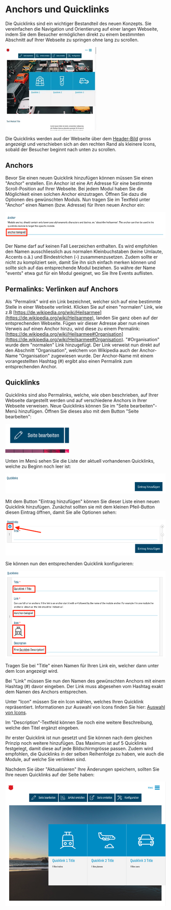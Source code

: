 ﻿# Anchors und Quicklinks

Die Quicklinks sind ein wichtiger Bestandteil des neuen Konzepts. Sie vereinfachen die Navigation und Orientierung auf einer langen Webseite, indem Sie dem Besucher ermöglichen direkt zu einem bestimmten Abschnitt auf Ihrer Webseite zu springen ohne lang zu scrollen.

![](img/quicklinks.gif)

Die Quicklinks werden aud der Webseite über dem [Header-Bild](00.03-config.md#header) gross angezeigt und verschieben sich an den rechten Rand als kleinere Icons, sobald der Besucher beginnt nach unten zu scrollen.

## Anchors

Bevor Sie einen neuen Quicklink hinzufügen können müssen Sie einen "Anchor" erstellen. Ein Anchor ist eine Art Adresse für eine bestimmte Scroll-Position auf Ihrer Webseite. Bei jedem Modul haben Sie die Möglichkeit einen solchen Anchor einzutragen. Öffnen Sie dazu die Optionen des gewünschten Moduls. Nun tragen Sie im Textfeld unter "Anchor" einen Namen (bzw. Adresse) für Ihren neuen Anchor ein:

![](img/anchor-field.png)

Der Name darf auf keinen Fall Leerzeichen enthalten. Es wird empfohlen den Namen ausschliesslich aus normalen Kleinbuchstaben (keine Umlaute, Accents o.ä.) und Bindestrichen (-) zusammenzusetzen. Zudem sollte er nicht zu kompliziert sein, damit Sie ihn sich einfach merken können und sollte sich auf das entsprechende Modul beziehen. So währe der Name "events" etwa gut für ein Modul geeignet, wo Sie Ihre Events auflisten.

## Permalinks: Verlinken auf Anchors

Als "Permalink" wird ein Link bezeichnet, welcher sich auf eine bestimmte Stelle in einer Webseite verlinkt. Klicken Sie auf einen "normalen" Link, wie z.B [https://de.wikipedia.org/wiki/Heilsarmee](https://de.wikipedia.org/wiki/Heilsarmee), landen Sie ganz oben auf der entsprechenden Webseite. Fügen wir dieser Adresse aber nun einen Verweis auf einen Anchor hinzu, wird diese zu einem Permalink: [https://de.wikipedia.org/wiki/Heilsarmee#Organisation](https://de.wikipedia.org/wiki/Heilsarmee#Organisation). "#Organisation" wurde dem "normalen" Link hinzugefügt. Der Link verweist nun direkt auf den Abschnitt "Organisation", welchem von Wikipedia auch der Anchor-Name "Organisation" zugewiesen wurde. Der Anchor-Name mit einem vorangestellten Hashtag (#) ergibt also einen Permalink zum entsprechenden Anchor.

## Quicklinks

Quicklinks sind also Permalinks, welche, wie oben beschrieben, auf Ihrer Webseite dargestellt werden und auf verschiedene Anchors in Ihrer Webseite verweisen. Neue Quicklinks können Sie im "Seite bearbeiten"-Menü hinzufügen. Öffnen Sie dieses also mit dem Button "Seite bearbeiten":

![](img/frontend-edit-page-button.png)

Unten im Menü sehen Sie die Liste der aktuell vorhandenen Quicklinks, welche zu Beginn noch leer ist:

![](img/quicklinks-list-empty.png)

Mit dem Button "Eintrag hinzufügen" können Sie dieser Liste einen neuen Quicklink hinzufügen. Zunächst sollten sie mit dem kleinen Pfeil-Button diesen Eintrag öffnen, damit Sie alle Optionen sehen:

![](img/quicklinks-added.png)

Sie können nun den entsprechenden Quicklink konfigurieren:

![](img/quicklinks-options.png)

Tragen Sie bei "Title" einen Namen für Ihren Link ein, welcher dann unter dem Icon angezeigt wird.

Bei "Link" müssen Sie nun den Namen des gewünschten Anchors mit einem Hashtag (#) davor eingeben. Der Link muss abgesehen vom Hashtag exakt dem Namen des Anchors entsprechen.

Unter "Icon" müssen Sie ein Icon wählen, welches Ihren Quicklink repräsentiert. Informationen zur Auswahl von Icons finden Sie hier: [Auswahl von Icons](03.02-icons.md).

Im "Description"-Textfeld können Sie noch eine weitere Beschreibung, welche den Titel ergänzt eingeben.

Ihr erster Quicklink ist nun gesetzt und Sie können nach dem gleichen Prinzip noch weitere hinzufügen. Das Maximum ist auf 5 Quicklinks festgelegt, damit diese auf jede Bildschirmgrösse passen. Zudem wird empfohlen, die Quicklinks in der selben Reihenfolge zu haben, wie auch die Module, auf welche Sie verlinken sind.

Nachdem Sie über "Aktualisieren" Ihre Änderungen speichern, sollten Sie Ihre neuen Quicklinks auf der Seite haben:

![](img/quicklinks-done.png)